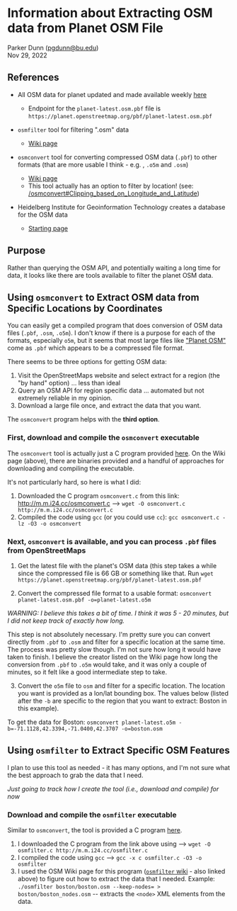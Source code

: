 # Information about Extracting OSM data from Planet OSM File

Parker Dunn (pgdunn@bu.edu)  
Nov 29, 2022

## References

* All OSM data for planet updated and made available weekly [here](https://planet.openstreetmap.org)
  * Endpoint for the `planet-latest.osm.pbf` file is `https://planet.openstreetmap.org/pbf/planet-latest.osm.pbf`

* `osmfilter` tool for filtering ".osm" data
  * [Wiki page](https://wiki.openstreetmap.org/wiki/Osmfilter)

* `osmconvert` tool for converting compressed OSM data (`.pbf`) to other formats (that are more usable I think - e.g.
  , `.o5m` and `.osm`)
  * [Wiki page](https://wiki.openstreetmap.org/wiki/Osmconvert)
  * This tool actually has an option to filter by location! (see: 
    [/osmconvert#Clipping_based_on_Longitude_and_Latitude](https://wiki.openstreetmap.org/wiki/Osmconvert#Clipping_based_on_Longitude_and_Latitude))

* Heidelberg Institute for Geoinformation Technology creates a database for the OSM data
  * [Starting page](https://heigit.org/a-basic-guide-to-osm-data-filtering/)

## Purpose

Rather than querying the OSM API, and potentially waiting a long time for data, it looks like there are tools 
available to filter the planet OSM data.

## Using `osmconvert` to Extract OSM data from Specific Locations by Coordinates

You can easily get a compiled program that does conversion of OSM data files (`.pbf`, `.osm`, `.o5m`). I don't know 
if there is a purpose for each of the formats, especially `o5m`, but it seems that most large files like ["Planet 
OSM"](https://planet.openstreetmap.org) come as `.pbf` which appears to be a compressed file format.

There seems to be three options for getting OSM data:
1. Visit the OpenStreetMaps website and select extract for a region (the "by hand" option) ... less than ideal
2. Query an OSM API for region specific data ... automated but not extremely reliable in my opinion.
3. Download a large file once, and extract the data that you want.

The `osmconvert` program helps with the **third option**.

### First, download and compile the `osmconvert` executable

The `osmconvert` tool is actually just a C program provided [here](http://m.m.i24.cc/osmconvert.c). On the Wiki page 
(above), there are binaries provided and a handful of approaches for downloading and compiling the executable.

It's not particularly hard, so here is what I did:
1. Downloaded the C program `osmconvert.c` from this link: http://m.m.i24.cc/osmconvert.c --> `wget -O osmconvert.c 
   http://m.m.i24.cc/osmconvert.c`
2. Compiled the code using `gcc` (or you could use `cc`): `gcc osmconvert.c -lz -O3 -o osmconvert`

### Next, `osmconvert` is available, and you can process `.pbf` files from OpenStreetMaps

1. Get the latest file with the planet's OSM data (this step takes a while since the compressed file is 66 GB or 
   something like that. Run `wget https://planet.openstreetmap.org/pbf/planet-latest.osm.pbf`

2. Convert the compressed file format to a usable format: `osmconvert planet-latest.osm.pbf -o=planet-latest.o5m`

*WARNING: I believe this takes a bit of time. I think it was 5 - 20 minutes, but I did not keep track of exactly how 
long.*  

This step is not absolutely necessary. I'm pretty sure you can convert directly from `.pbf` to `.osm` and filter for 
a specific location at the same time. The process was pretty slow though. I'm not sure how long it would have taken 
to finish. I believe the creator listed on the Wiki page how long the conversion from `.pbf` to `.o5m` would take, 
and it was only a couple of minutes, so it felt like a good intermediate step to take.  

3. Convert the `o5m` file to `osm` and filter for a specific location. The location you want is provided as a 
   lon/lat bounding box. The values below (listed after the `-b` are specific to the region that you want to 
   extract: Boston in this example).

To get the data for Boston: `osmconvert planet-latest.o5m -b=-71.1128,42.3394,-71.0400,42.3707 -o=boston.osm`

## Using `osmfilter` to Extract Specific OSM Features

I plan to use this tool as needed - it has many options, and I'm not sure what the best approach to grab the data 
that I need.

*Just going to track how I create the tool (i.e., download and compile) for now*

### Download and compile the `osmfilter` executable

Similar to `osmconvert`, the tool is provided a C program [here](http://m.m.i24.cc/osmfilter.c).

1. I downloaded the C program from the link above using --> `wget -O osmfilter.c http://m.m.i24.cc/osmfilter.c`
2. I compiled the code using `gcc` --> `gcc -x c osmfilter.c -O3 -o osmfilter`
3. I used the OSM Wiki page for this program ([`osmfilter` wiki](https://wiki.openstreetmap.org/wiki/Osmconvert) - 
   also linked above) to figure out how to extract the data that I needed.
    Example: `./osmfilter boston/boston.osm --keep-nodes= > boston/boston_nodes.osm` -- extracts the `<node>` XML 
   elements from the data.
